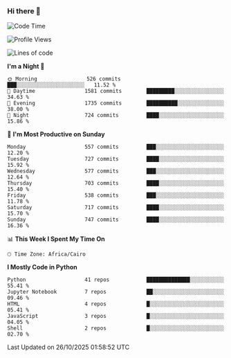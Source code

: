 ### Hi there 👋

<!--
**AMR-KELEG/AMR-KELEG** is a ✨ _special_ ✨ repository because its `README.md` (this file) appears on your GitHub profile.

Here are some ideas to get you started:

- 🔭 I’m currently working on ...
- 🌱 I’m currently learning ...
- 👯 I’m looking to collaborate on ...
- 🤔 I’m looking for help with ...
- 💬 Ask me about ...
- 📫 How to reach me: ...
- 😄 Pronouns: ...
- ⚡ Fun fact: ...
-->

<!--START_SECTION:waka-->
![Code Time](http://img.shields.io/badge/Code%20Time-0%20secs-blue)

![Profile Views](http://img.shields.io/badge/Profile%20Views-0-blue)

![Lines of code](https://img.shields.io/badge/From%20Hello%20World%20I%27ve%20Written-25.8%20million%20lines%20of%20code-blue)

**I'm a Night 🦉** 

```text
🌞 Morning                526 commits         ███░░░░░░░░░░░░░░░░░░░░░░   11.52 % 
🌆 Daytime                1581 commits        █████████░░░░░░░░░░░░░░░░   34.63 % 
🌃 Evening                1735 commits        ██████████░░░░░░░░░░░░░░░   38.00 % 
🌙 Night                  724 commits         ████░░░░░░░░░░░░░░░░░░░░░   15.86 % 
```
📅 **I'm Most Productive on Sunday** 

```text
Monday                   557 commits         ███░░░░░░░░░░░░░░░░░░░░░░   12.20 % 
Tuesday                  727 commits         ████░░░░░░░░░░░░░░░░░░░░░   15.92 % 
Wednesday                577 commits         ███░░░░░░░░░░░░░░░░░░░░░░   12.64 % 
Thursday                 703 commits         ████░░░░░░░░░░░░░░░░░░░░░   15.40 % 
Friday                   538 commits         ███░░░░░░░░░░░░░░░░░░░░░░   11.78 % 
Saturday                 717 commits         ████░░░░░░░░░░░░░░░░░░░░░   15.70 % 
Sunday                   747 commits         ████░░░░░░░░░░░░░░░░░░░░░   16.36 % 
```


📊 **This Week I Spent My Time On** 

```text
🕑︎ Time Zone: Africa/Cairo
```

**I Mostly Code in Python** 

```text
Python                   41 repos            ██████████████░░░░░░░░░░░   55.41 % 
Jupyter Notebook         7 repos             ██░░░░░░░░░░░░░░░░░░░░░░░   09.46 % 
HTML                     4 repos             █░░░░░░░░░░░░░░░░░░░░░░░░   05.41 % 
JavaScript               3 repos             █░░░░░░░░░░░░░░░░░░░░░░░░   04.05 % 
Shell                    2 repos             █░░░░░░░░░░░░░░░░░░░░░░░░   02.70 % 
```




 Last Updated on 26/10/2025 01:58:52 UTC
<!--END_SECTION:waka-->
